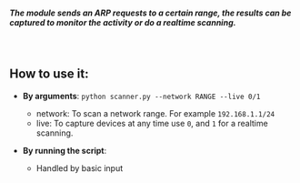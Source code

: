 ##### The module sends an ARP requests to a certain range, the results can be captured to monitor the activity or do a realtime scanning.
&nbsp;
&nbsp;
## How to use it:
* **By arguments**: `python scanner.py --network RANGE --live 0/1`
    * network: To scan a network range. For example `192.168.1.1/24`
    * live: To capture devices at any time use `0`, and `1` for a realtime scanning. 
    
* **By running the script**:
    * Handled by basic input
